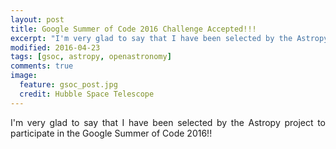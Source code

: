 ```yaml
---
layout: post
title: Google Summer of Code 2016 Challenge Accepted!!!
excerpt: "I'm very glad to say that I have been selected by the Astropy project..."
modified: 2016-04-23
tags: [gsoc, astropy, openastronomy]
comments: true
image:
  feature: gsoc_post.jpg
  credit: Hubble Space Telescope
---
```

<p style='text-align: justify;'>
I'm very glad to say that I have been selected by the Astropy project to participate in the Google Summer of Code 2016!!
</p>
